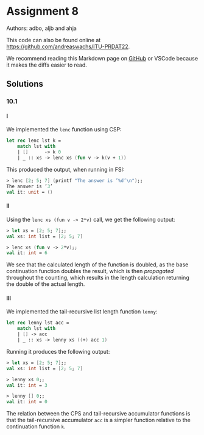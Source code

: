 # Assignment 8

Authors: adbo, aljb and ahja

This code can also be found online at <https://github.com/andreaswachs/ITU-PRDAT22>.

We recommend reading this Markdown page on [GitHub](https://github.com/andreaswachs/ITU-PRDAT22/blob/main/assignment10/README.md) or VSCode because it makes the diffs easier to read.

## Solutions

### 10.1

#### I


We implemented the `lenc` function using CSP:

```fs
let rec lenc lst k =
    match lst with
    | []      -> k 0
    | _ :: xs -> lenc xs (fun v -> k(v + 1))
```

This produced the output, when running in FSI:

```fsi
> lenc [2; 5; 7] (printf "The answer is ’%d’\n");;
The answer is ’3’
val it: unit = ()
```

#### II

Using the `lenc xs (fun v -> 2*v)` call, we get the following output:

```fsi
> let xs = [2; 5; 7];;
val xs: int list = [2; 5; 7]

> lenc xs (fun v -> 2*v);;
val it: int = 6
```

We see that the calculated length of the function is doubled, as the base continuation function doubles the result, which is then *propagated* throughout the counting, which results in the length calculation returning the double of the actual length.

#### III

We implemented the tail-recursive list length function `lenny`:

```fs
let rec lenny lst acc =
    match lst with
    | [] -> acc
    | _ :: xs -> lenny xs ((+) acc 1)
```

Running it produces the following output:

```fsi
> let xs = [2; 5; 7];;
val xs: int list = [2; 5; 7]

> lenny xs 0;;
val it: int = 3

> lenny [] 0;;
val it: int = 0
```

The relation between the CPS and tail-recursive accumulator functions is that the tail-recursive accumulator `acc` is a simpler function relative to the continuation function `k`.


